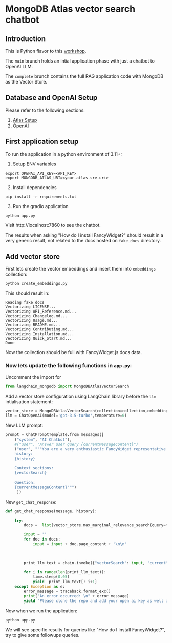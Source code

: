 # MongoDB Atlas vector search chatbot



## Introduction

This is Python flavor to this [workshop](https://mongodb-developer.github.io/vector-search-workshop/).

The `main` brunch holds an intial application phase with just a chatbot to OpenAI LLM.

The `complete` brunch contains the full RAG application code with MongoDB as the Vector Store.


## Database and OpenAI Setup

Please refer to the following sections:
1. [Atlas Setup](https://mongodb-developer.github.io/vector-search-workshop/docs/category/mongodb-atlas)
2. [OpenAI](https://mongodb-developer.github.io/vector-search-workshop/docs/category/openai)



## First application setup

To run the application in a python environment of 3.11+:

1. Setup ENV variables
```
export OPENAI_API_KEY=<API_KEY>
export MONGODB_ATLAS_URI=<your-atlas-srv-uri>
```

2. Install dependencies
```
pip install -r requirements.txt
```

3. Run the gradio application
```
python app.py
```

Visit http://localhost:7860 to see the chatbot.

The results when asking "How do I install FancyWidget?" should result in a very generic result, not related to the docs hosted on `fake_docs` directory.


## Add vector store

First lets create the vector embeddings and insert them into `embeddings` collection:
```
python create_embeddings.py
```

This should result in:
```
Reading fake docs
Vectorizing LICENSE...
Vectorizing API_Reference.md...
Vectorizing Changelog.md...
Vectorizing Usage.md...
Vectorizing README.md...
Vectorizing Contributing.md...
Vectorizing Installation.md...
Vectorizing Quick_Start.md...
Done
```

Now the collection should be full with FancyWidget.js docs data.

### Now lets update the following functions in `app.py`:

Uncomment the import for 

```python
from langchain_mongodb import MongoDBAtlasVectorSearch
```

Add a vector store configuration using LangChain library before the `llm` intialisation statement:
```python
vector_store = MongoDBAtlasVectorSearch(collection=collection,embedding=OpenAIEmbeddings(), index_name='vector_index', text_key='text', embedding_key='embedding')
llm = ChatOpenAI(model='gpt-3.5-turbo',temperature=0)
```

New LLM prompt:
```python
prompt = ChatPromptTemplate.from_messages([
    ("system", "AI Chatbot"),
    #("user", "Answer user query {currentMessageContent}")
    ("user", """You are a very enthusiastic FancyWidget representative who loves to help people! Given the following sections from the FancyWidget documentation, answer the question using only that information, outputted in markdown format. If you are unsure and the answer is not explicitly written in the documentation, say 'Sorry, I don't know how to help with that'.
    history:
    {history}
     
    Context sections:
    {vectorSearch}
  
    Question: 
    {currentMessageContent}""")
     ])
```

New `get_chat_response`:
```python
def get_chat_response(message, history):

    try:
        docs =  list(vector_store.max_marginal_relevance_search(query=message, k=20, fetch_k=20, lambda_mult=0.1))

        input = ''
        for doc in docs:
            input = input + doc.page_content + '\n\n'

      
        
        print_llm_text = chain.invoke({"vectorSearch": input, "currentMessageContent": message, "history": str(history) })
    
        for i in range(len(print_llm_text)):
            time.sleep(0.05)
            yield  print_llm_text[: i+1]
    except Exception as e:
        error_message = traceback.format_exc()
        print("An error occurred: \n" + error_message)
        yield "Please clone the repo and add your open ai key as well as your MongoDB Atlas URI in the Secret Section of you Space\n OPENAI_API_KEY (your Open AI key) and MONGODB_ATLAS_URI (0.0.0.0/0 whitelisted instance with Vector index created) \n\n For more information : https://mongodb.com/products/platform/atlas-vector-search"
```

Now when we run the application:
```
python app.py
```

We will see specific results for queries like "How do I install FancyWidget?", try to give some followups queries.




